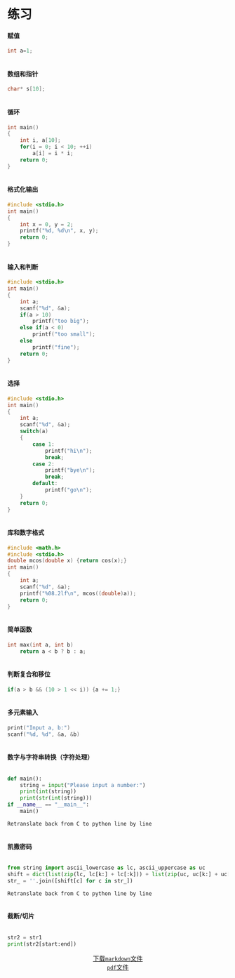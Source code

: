 # 练习

#### 赋值

```c
int a=1;
```

```python

```

#### 数组和指针

```c
char* s[10];
```

```python

```

#### 循环

```c
int main()
{
    int i, a[10];
    for(i = 0; i < 10; ++i)
        a[i] = i * i;
    return 0;
}
```

```python

```

#### 格式化输出

```c
#include <stdio.h>
int main()
{
    int x = 0, y = 2;
    printf("%d, %d\n", x, y);
    return 0;
}
```

```python

```

#### 输入和判断

```c
#include <stdio.h>
int main()
{
    int a;
    scanf("%d", &a);
    if(a > 10)
        printf("too big");
    else if(a < 0)
        printf("too small");
    else
        printf("fine");
    return 0;
}
```

```python

```

#### 选择

```c
#include <stdio.h>
int main()
{
    int a;
    scanf("%d", &a);
    switch(a)
    {
        case 1:
            printf("hi\n");
            break;
        case 2:
            printf("bye\n");
            break;
        default:
            printf("go\n");
    }
    return 0;
}
```

```python

```

#### 库和数字格式

```c
#include <math.h>
#include <stdio.h>
double mcos(double x) {return cos(x);}
int main()
{
    int a;
    scanf("%d", &a);
    printf("%08.2lf\n", mcos((double)a));
    return 0;
}
```

```python

```

#### 简单函数

```c
int max(int a, int b)
    return a < b ? b : a;
```

```python

```

#### 判断复合和移位

```c
if(a > b && (10 > 1 << i)) {a += 1;}
```

```python

```

#### 多元素输入

```c
print("Input a, b:")
scanf("%d, %d", &a, &b)
```

```python

```

#### 数字与字符串转换（字符处理）

```c

```

```python
def main():
    string = input("Please input a number:")
    print(int(string))
    print(str(int(string)))
if __name__ == "__main__":
    main()
```

`Retranslate back from C to python line by line`

```python

```

#### 凯撒密码

```c

```

```python
from string import ascii_lowercase as lc, ascii_uppercase as uc
shift = dict(list(zip(lc, lc[k:] + lc[:k])) + list(zip(uc, uc[k:] + uc[:k])))
str_ = ''.join([shift[c] for c in str_])
```

`Retranslate back from C to python line by line`

```python

```

#### 截断/切片

```c

```

```python
str2 = str1
print(str2[start:end])
```


<center><a class="filedownload" href="../CONTENTS/STUDY/C语言转python练习.zip" download>下载<code>markdown</code>文件</a></center>

<center><a class="filedownload" href="../CONTENTS/STUDY/C语言转python练习.pdf" download><code>pdf</code>文件</a></center>

